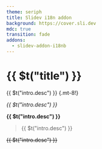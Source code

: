 ```yaml
---
theme: seriph
title: Slidev i18n addon
background: https://cover.sli.dev
mdc: true
transition: fade
addons:
  - slidev-addon-i18nb
---
```


# {{ $t("title") }}

{{ $t("intro.desc") }} {.mt-8!}

*{{ $t("intro.desc") }}*

**{{ $t("intro.desc") }}**

> {{ $t("intro.desc") }}

~~{{ $t("intro.desc") }}~~

<div class="abs-br m-6 text-xl">
  <a href="https://github.com/LarchLiu/slidev-addon-i18n" target="_blank" class="slidev-icon-btn">
    <carbon:logo-github />
  </a>
</div>
<!--
This is note
-->
